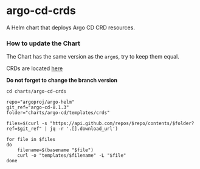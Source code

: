 # argo-cd-crds

A Helm chart that deploys Argo CD CRD resources.

### How to update the Chart

The Chart has the same version as the `argo`s, try to keep them equal.

CRDs are located [here](https://github.com/argoproj/argo-helm/tree/argo-cd-8.1.3/charts/argo-cd/templates/crds)

**Do not forget to change the branch version**

```
cd charts/argo-cd-crds

repo="argoproj/argo-helm"
git_ref="argo-cd-8.1.3"
folder="charts/argo-cd/templates/crds"

files=$(curl -s "https://api.github.com/repos/$repo/contents/$folder?ref=$git_ref" | jq -r '.[].download_url')

for file in $files
do
    filename=$(basename "$file")
    curl -o "templates/$filename" -L "$file"
done
```
